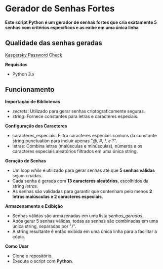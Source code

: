 # Gerador de Senhas Fortes
**Este script Python é um gerador de senhas fortes que cria exatamente 5 senhas com critérios específicos e as exibe em uma única linha**

## Qualidade das senhas geradas
[Kaspersky Password Check](https://prnt.sc/rN9_Ik8eRym2)

**Requisitos**
- Python 3.x

## Funcionamento
**Importação de Bibliotecas**
- _secrets_: Utilizado para gerar senhas criptograficamente seguras.
- _string_: Fornece constantes para letras e caracteres especiais.

**Configuração dos Caracteres**
- caracteres_especiais: Filtra caracteres especiais comuns da constante string.punctuation para incluir apenas "_@, #, !, e ?_".
- letras: Combina letras (maiúsculas e minúsculas), números e os caracteres especiais aleatórios filtrados em uma única string.

**Geração de Senhas**
- Um loop _while_ é utilizado para gerar senhas até que **5 senhas válidas** sejam criadas.
- Cada senha é gerada com **13 caracteres aleatórios**, escolhidos da string _letras_.
- As senhas são validadas para garantir que contenham pelo menos **2 letras maiúsculas e 2 caracteres especiais**.

**Armazenamento e Exibição**
- Senhas válidas são armazenadas em uma lista _senhas_geradas_.
- Após gerar 5 senhas válidas, todas as senhas são combinadas em uma única string, separadas por "/".
- A string resultante é então exibida em uma única linha para a facilitar a cópia.

**Como Usar**
- Clone o repositório.
- Execute o script com **Python**.
